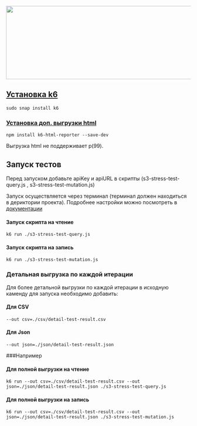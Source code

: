 <p align="center">
  <img width="600" height="200" src="https://upload.wikimedia.org/wikipedia/commons/5/54/K6-load-testing-tool-logo.svg">
</p>


## <a href="https://k6.io/docs/get-started/installation/">Установка k6</a>

    sudo snap install k6    
### <a href="https://www.npmjs.com/package/k6-html-reporter?activeTab=readme">Установка доп. выгрузки html</a>
    
    npm install k6-html-reporter --save-dev
Выгрузка html  не поддерживает p(99).
## Запуск тестов
Перед запуском добавьте apiKey и apiURL в скрипты (s3-stress-test-query.js , s3-stress-test-mutation.js)

Запуск осуществляется через терминал (терминал должен находиться в дериктории проекта).
    Подробнее настройки можно посмотреть в <a href="https://k6.io/docs/get-started/results-output/">документации</a>
#### Запуск скрипта на чтение

    k6 run ./s3-stress-test-query.js 
           
#### Запуск скрипта на запись
    
    k6 run ./s3-stress-test-mutation.js

### Детальная выгрузка по каждой итерации
Для более детальной выгрузки по каждой итерации в исходную каменду для запуска необходимо добавить:
#### Для CSV
    
    --out csv=./csv/detail-test-result.csv

#### Для Json 
    
    --out json=./json/detail-test-result.json 
###Например
#### Для полной выгрузки на чтение
    
    k6 run --out csv=./csv/detail-test-result.csv --out json=./json/detail-test-result.json ./s3-stress-test-query.js

#### Для полной выгрузки на запись
    
    k6 run --out csv=./csv/detail-test-result.csv --out json=./json/detail-test-result.json ./s3-stress-test-mutation.js
